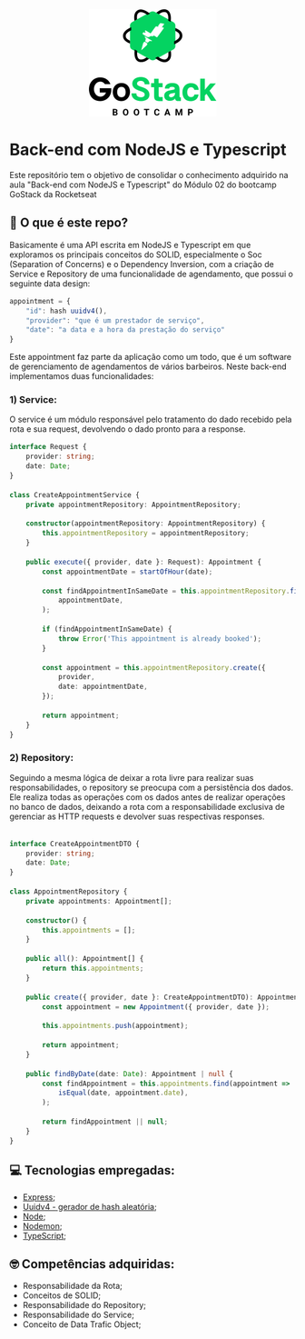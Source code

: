 <div align=center>
<img src="https://raw.githubusercontent.com/jgsneves/goStackModulo1Backend/master/gostack_rocketseat.png" />
</div>

# Back-end com NodeJS e Typescript

Este repositório tem o objetivo de consolidar o conhecimento adquirido na aula "Back-end com NodeJS e Typescript" do Módulo 02 do bootcamp GoStack da Rocketseat


## :memo: O que é este repo?

Basicamente é uma API escrita em NodeJS e Typescript em que exploramos os principais conceitos do SOLID, especialmente o Soc (Separation of Concerns) e o Dependency Inversion,
com a criação de Service e Repository de uma funcionalidade de agendamento, que possui o seguinte data design:

```js
appointment = {
	"id": hash uuidv4(),
	"provider": "que é um prestador de serviço",
	"date": "a data e a hora da prestação do serviço"
}
```
Este appointment faz parte da aplicação como um todo, que é um software de gerenciamento de agendamentos de vários barbeiros. Neste back-end implementamos duas funcionalidades:

### 1) Service:

O service é um módulo responsável pelo tratamento do dado recebido pela rota e sua request, devolvendo o dado pronto para a response.
```ts
interface Request {
    provider: string;
    date: Date;
}

class CreateAppointmentService {
    private appointmentRepository: AppointmentRepository;

    constructor(appointmentRepository: AppointmentRepository) {
        this.appointmentRepository = appointmentRepository;
    }

    public execute({ provider, date }: Request): Appointment {
        const appointmentDate = startOfHour(date);

        const findAppointmentInSameDate = this.appointmentRepository.findByDate(
            appointmentDate,
        );

        if (findAppointmentInSameDate) {
            throw Error('This appointment is already booked');
        }

        const appointment = this.appointmentRepository.create({
            provider,
            date: appointmentDate,
        });

        return appointment;
    }
}
```

### 2) Repository:

Seguindo a mesma lógica de deixar a rota livre para realizar suas responsabilidades, o repository se preocupa com a persistência dos dados. Ele realiza todas as operações com os dados antes de realizar operações no banco de dados, deixando a rota com a responsabilidade exclusiva de gerenciar as HTTP requests e devolver suas respectivas responses.

```ts

interface CreateAppointmentDTO {
    provider: string;
    date: Date;
}

class AppointmentRepository {
    private appointments: Appointment[];

    constructor() {
        this.appointments = [];
    }

    public all(): Appointment[] {
        return this.appointments;
    }

    public create({ provider, date }: CreateAppointmentDTO): Appointment {
        const appointment = new Appointment({ provider, date });

        this.appointments.push(appointment);

        return appointment;
    }

    public findByDate(date: Date): Appointment | null {
        const findAppointment = this.appointments.find(appointment =>
            isEqual(date, appointment.date),
        );

        return findAppointment || null;
    }
}
```


## :computer: Tecnologias empregadas:
- [Express](https://expressjs.com/);
- [Uuidv4 - gerador de hash aleatória](https://www.npmjs.com/package/uuidv4);
- [Node](https://nodejs.org/en/);
- [Nodemon](https://nodemon.io/);
- [TypeScript](https://www.typescriptlang.org/);

## :nerd_face: Competências adquiridas:
- Responsabilidade da Rota;
- Conceitos de SOLID;
- Responsabilidade do Repository;
- Responsabilidade do Service;
- Conceito de Data Trafic Object;

